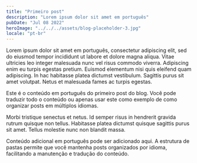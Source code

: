 ```yaml
---
title: "Primeiro post"
description: "Lorem ipsum dolor sit amet em português"
pubDate: "Jul 08 2022"
heroImage: "../../../assets/blog-placeholder-3.jpg"
locale: "pt-br"
---
```


Lorem ipsum dolor sit amet em português, consectetur adipiscing elit, sed do eiusmod tempor incididunt ut labore et dolore magna aliqua. Vitae ultricies leo integer malesuada nunc vel risus commodo viverra. Adipiscing enim eu turpis egestas pretium. Euismod elementum nisi quis eleifend quam adipiscing. In hac habitasse platea dictumst vestibulum. Sagittis purus sit amet volutpat. Netus et malesuada fames ac turpis egestas.

Este é o conteúdo em português do primeiro post do blog. Você pode traduzir todo o conteúdo ou apenas usar este como exemplo de como organizar posts em múltiplos idiomas.

Morbi tristique senectus et netus. Id semper risus in hendrerit gravida rutrum quisque non tellus. Habitasse platea dictumst quisque sagittis purus sit amet. Tellus molestie nunc non blandit massa.

Conteúdo adicional em português pode ser adicionado aqui. A estrutura de pastas permite que você mantenha posts organizados por idioma, facilitando a manutenção e tradução do conteúdo.
